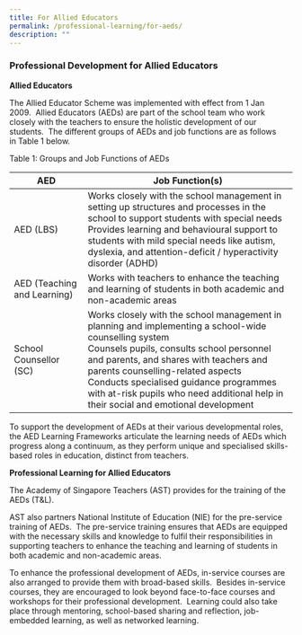 ```yaml
---
title: For Allied Educators
permalink: /professional-learning/for-aeds/
description: ""
---
```




### Professional Development for Allied Educators

**Allied Educators**

The Allied Educator Scheme was implemented with effect from 1 Jan 2009.  Allied Educators (AEDs) are part of the school team who work closely with the teachers to ensure the holistic development of our students.  The different groups of AEDs and job functions are as follows in Table 1 below.

Table 1: Groups and Job Functions of AEDs

| AED | Job Function(s) |
|---|---|
| AED (LBS)  | Works closely with the school management in setting up structures and processes in the school to support students with special needs<br>Provides learning and behavioural support to students with mild special needs like autism, dyslexia, and attention-deficit / hyperactivity disorder (ADHD)<br>  |
| AED (Teaching and Learning) | Works with teachers to enhance the teaching and learning of students in both academic and non-academic areas |
| School Counsellor (SC) | Works closely with the school management in planning and implementing a school-wide counselling system<br>Counsels pupils, consults school personnel and parents, and shares with teachers and parents counselling-related aspects<br>Conducts specialised guidance programmes with at-risk pupils who need additional help in their social and emotional development |

To support the development of AEDs at their various developmental roles, the AED Learning Frameworks articulate the learning needs of AEDs which progress along a continuum, as they perform unique and specialised skills-based roles in education, distinct from teachers.

**Professional Learning for Allied Educators**

The Academy of Singapore Teachers (AST) provides for the training of the AEDs (T&L). 

AST also partners National Institute of Education (NIE) for the pre-service training of AEDs.  The pre-service training ensures that AEDs are equipped with the necessary skills and knowledge to fulfil their responsibilities in supporting teachers to enhance the teaching and learning of students in both academic and non-academic areas. 

To enhance the professional development of AEDs, in-service courses are also arranged to provide them with broad-based skills.  Besides in-service courses, they are encouraged to look beyond face-to-face courses and workshops for their professional development.  Learning could also take place through mentoring, school-based sharing and reflection, job-embedded learning, as well as networked learning.